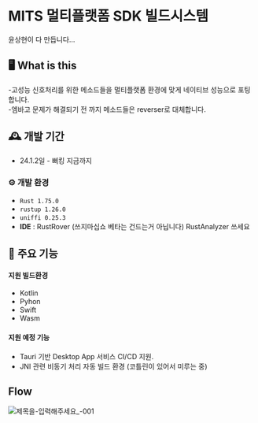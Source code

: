 # MITS 멀티플랫폼 SDK 빌드시스템
윤상현이 다 만듭니다...


## 🖥️ What is this
-고성능 신호처리를 위한 메소드들을 멀티플랫폼 환경에 맞게 네이티브 성능으로 포팅합니다.
<br>
-엠바고 문제가 해결되기 전 까지 메소드들은 reverser로 대체합니다.
<br>

## 🕰️ 개발 기간
* 24.1.2일 - 뻐킹 지금까지

### ⚙️ 개발 환경
- `Rust 1.75.0`
- `rustup 1.26.0`
- `uniffi 0.25.3`
- **IDE** : RustRover (쓰지마십쇼 베타는 건드는거 아닙니다) RustAnalyzer 쓰세요

## 📌 주요 기능
#### 지원 빌드환경
- Kotlin
- Pyhon
- Swift
- Wasm

#### 지원 예정 기능
- Tauri 기반 Desktop App 서비스 CI/CD 지원. 
- JNI 관련 비동기 처리 자동 빌드 환경 (코틀린이 있어서 미루는 중)

## Flow
![제목을-입력해주세요_-001](https://github.com/ysh8614/MITS_Rust_Multiplatform_SDK/assets/76057036/85a209e0-e6b7-4d9a-9902-923bb1b246bf)

